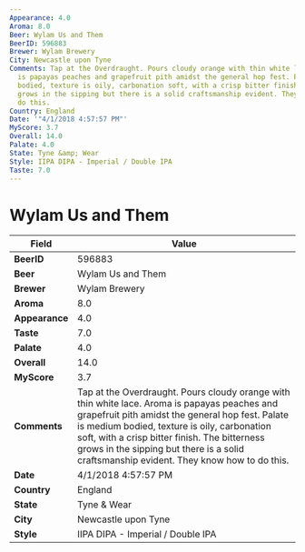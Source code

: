 ```yaml
---
Appearance: 4.0
Aroma: 8.0
Beer: Wylam Us and Them
BeerID: 596883
Brewer: Wylam Brewery
City: Newcastle upon Tyne
Comments: Tap at the Overdraught. Pours cloudy orange with thin white lace. Aroma
  is papayas peaches and grapefruit pith amidst the general hop fest. Palate is medium
  bodied, texture is oily, carbonation soft, with a crisp bitter finish. The bitterness
  grows in the sipping but there is a solid craftsmanship evident. They know how to
  do this.
Country: England
Date: '"4/1/2018 4:57:57 PM"'
MyScore: 3.7
Overall: 14.0
Palate: 4.0
State: Tyne &amp; Wear
Style: IIPA DIPA - Imperial / Double IPA
Taste: 7.0
---
```


# Wylam Us and Them

| Field         | Value |
|---------------|-------|
| **BeerID** | 596883 |
| **Beer** | Wylam Us and Them |
| **Brewer** | Wylam Brewery |
| **Aroma** | 8.0 |
| **Appearance** | 4.0 |
| **Taste** | 7.0 |
| **Palate** | 4.0 |
| **Overall** | 14.0 |
| **MyScore** | 3.7 |
| **Comments** | Tap at the Overdraught. Pours cloudy orange with thin white lace. Aroma is papayas peaches and grapefruit pith amidst the general hop fest. Palate is medium bodied, texture is oily, carbonation soft, with a crisp bitter finish. The bitterness grows in the sipping but there is a solid craftsmanship evident. They know how to do this. |
| **Date** | 4/1/2018 4:57:57 PM |
| **Country** | England |
| **State** | Tyne &amp; Wear |
| **City** | Newcastle upon Tyne |
| **Style** | IIPA DIPA - Imperial / Double IPA |

